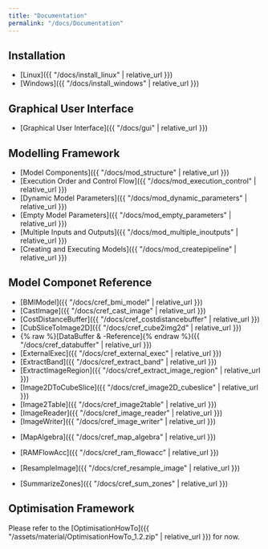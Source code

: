```yaml
---
title: "Documentation"
permalink: "/docs/Documentation"
---
```



## Installation 

<!-- [Linux](/docs/install_windows.md)  

[Windows](/docs/install_windows.md)  
-->

- [Linux]({{ "/docs/install_linux" | relative_url }})
- [Windows]({{ "/docs/install_windows" | relative_url }})

## Graphical User Interface

- [Graphical User Interface]({{ "/docs/gui" | relative_url }})

## Modelling Framework

- [Model Components]({{ "/docs/mod_structure" | relative_url }})
- [Execution Order and Control Flow]({{ "/docs/mod_execution_control" | relative_url }})
- [Dynamic Model Parameters]({{ "/docs/mod_dynamic_parameters" | relative_url }})
- [Empty Model Parameters]({{ "/docs/mod_empty_parameters" | relative_url }})
- [Multiple Inputs and Outputs]({{ "/docs/mod_multiple_inoutputs" | relative_url }})
- [Creating and Executing Models]({{ "/docs/mod_createpipeline" | relative_url }})

<!-- 
- [Organising Pipelines: Aggregate Components]({{ "/docs/mod_aggregate_components" | relative_url }})
- [Model Configuration]({{ "/docs/mod_model_configuration" | relative_url }}) 
-->

## Model Componet Reference

- [BMIModel]({{ "/docs/cref_bmi_model" | relative_url }})
- [CastImage]({{ "/docs/cref_cast_image" | relative_url }})
- [CostDistanceBuffer]({{ "/docs/cref_costdistancebuffer" | relative_url }})
- [CubSliceToImage2D]({{ "/docs/cref_cube2img2d" | relative_url }})
- {% raw %}[DataBuffer & -Reference]{% endraw %}({{ "/docs/cref_databuffer" | relative_url }})
- [ExternalExec]({{ "/docs/cref_external_exec" | relative_url }})
- [ExtractBand]({{ "/docs/cref_extract_band" | relative_url }})
- [ExtractImageRegion]({{ "/docs/cref_extract_image_region" | relative_url }})
- [Image2DToCubeSlice]({{ "/docs/cref_image2D_cubeslice" | relative_url }})
- [Image2Table]({{ "/docs/cref_image2table" | relative_url }})
- [ImageReader]({{ "/docs/cref_image_reader" | relative_url }})
- [ImageWriter]({{ "/docs/cref_image_writer" | relative_url }})
<!-- - [JSMapKernelScript]({{ "/docs/cref_js_map_kernel" | relative_url }}) -->
- [MapAlgebra]({{ "/docs/cref_map_algebra" | relative_url }})
<!-- - [MapKernelScript2]({{ "/docs/cref_map_kernel_script_2" | relative_url }}) -->
- [RAMFlowAcc]({{ "/docs/cref_ram_flowacc" | relative_url }})
<!-- - [RandomImage]({{ "/docs/cref_random_image" | relative_url }}) -->
- [ResampleImage]({{ "/docs/cref_resample_image" | relative_url }})
<!-- - [SpatialOptimisation]({{ "/docs/cref_spatial_optimisation" | relative_url }}) -->
<!-- - [SQLProcessor]({{ "/docs/cref_sql_processor" | relative_url }}) -->
- [SummarizeZones]({{ "/docs/cref_sum_zones" | relative_url }})
<!-- - [TableReader]({{ "/docs/cref_table_reader" | relative_url }}) -->
<!-- - [TerrainAttributes]({{ "/docs/cref_terrain_attributes" | relative_url }}) -->
<!-- - [TextLabel]({{ "/docs/cref_text_label" | relative_url }}) -->
<!-- - [UniqueCombination]({{ "/docs/cref_unique_combination" | relative_url }}) -->

## Optimisation Framework

Please refer to the [OptimisationHowTo]({{ "/assets/material/OptimisationHowTo_1.2.zip" | relative_url }}) for now. 
